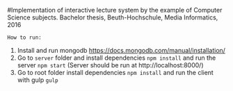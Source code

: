 #Implementation of interactive lecture system by the example of Computer Science subjects.
Bachelor thesis, Beuth-Hochschule, Media Informatics, 2016

`How to run:`

1. Install and run mongodb https://docs.mongodb.com/manual/installation/
2. Go to `server` folder and install dependencies `npm install` and run the server `npm start` (Server should be run at http://localhost:8000/)
3. Go to root folder install dependencies `npm install` and run the client with gulp `gulp`
